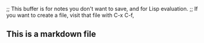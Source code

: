 ;; This buffer is for notes you don't want to save, and for Lisp evaluation.
;; If you want to create a file, visit that file with C-x C-f,

## This is a markdown file